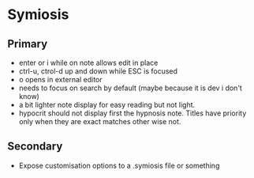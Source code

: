 # Symiosis

## Primary

* enter or i while on note allows edit in place
* ctrl-u, ctrol-d up and down while ESC is focused
* o opens in external editor
* needs to focus on search by default (maybe because it is dev i don't know)
* a bit lighter note display for easy reading but not light.
* hypocrit should not display first the hypnosis note. Titles have priority only when they are exact matches other wise not.

## Secondary

* Expose customisation options to a .symiosis file or something

